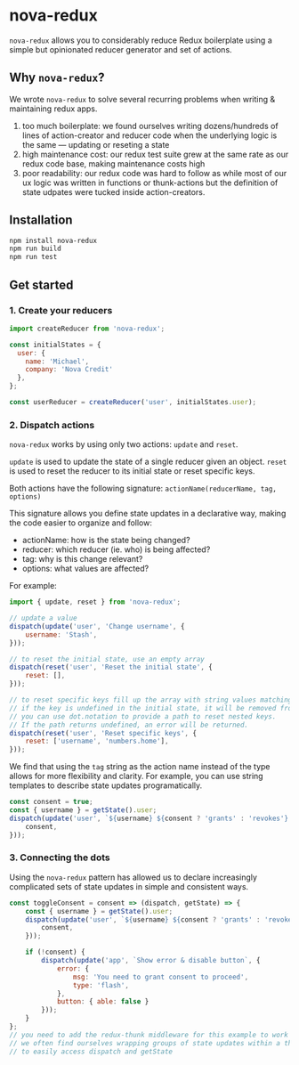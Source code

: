 # nova-redux

`nova-redux` allows you to considerably reduce Redux boilerplate using a simple but opinionated reducer generator and set of actions.

## Why `nova-redux`?
We wrote `nova-redux` to solve several recurring problems when writing & maintaining redux apps.

1. too much boilerplate: we found ourselves writing dozens/hundreds of lines of action-creator and reducer code when the underlying logic is the same — updating or reseting a state
2. high maintenance cost: our redux test suite grew at the same rate as our redux code base, making maintenance costs high
3. poor readability: our redux code was hard to follow as while most of our ux logic was written in functions or thunk-actions but the definition of state udpates were tucked inside action-creators.

## Installation

```bash
npm install nova-redux
npm run build
npm run test 
```

## Get started
### 1. Create your reducers
```js
import createReducer from 'nova-redux';

const initialStates = {
  user: {
    name: 'Michael',
    company: 'Nova Credit'
  },
};

const userReducer = createReducer('user', initialStates.user);
```

### 2. Dispatch actions
`nova-redux` works by using only two actions: `update` and `reset`.

`update` is used to update the state of a single reducer given an object.
`reset` is used to reset the reducer to its initial state or reset specific keys.

Both actions have the following signature:
`actionName(reducerName, tag, options)`

This signature allows you define state updates in a declarative way, making the code easier to organize and follow:
- actionName: how is the state being changed?
- reducer: which reducer (ie. who) is being affected?
- tag: why is this change relevant?
- options: what values are affected?

For example:
```js
import { update, reset } from 'nova-redux';

// update a value
dispatch(update('user', 'Change username', {
	username: 'Stash',
}));

// to reset the initial state, use an empty array
dispatch(reset('user', 'Reset the initial state', {
	reset: [],
}));

// to reset specific keys fill up the array with string values matching the state's keys.
// if the key is undefined in the initial state, it will be removed from the object.
// you can use dot.notation to provide a path to reset nested keys.
// If the path returns undefined, an error will be returned.
dispatch(reset('user', 'Reset specific keys', {
	reset: ['username', 'numbers.home'],
}));
```

We find that using the `tag` string as the action name instead of the type allows for more flexibility and clarity.
For example, you can use string templates to describe state updates programatically.

```js
const consent = true;
const { username } = getState().user;
dispatch(update('user', `${username} ${consent ? 'grants' : 'revokes'} consent`, {
	consent,
}));
```

### 3. Connecting the dots
Using the `nova-redux` pattern has allowed us to declare increasingly complicated sets of state updates in simple and consistent ways.

```js
const toggleConsent = consent => (dispatch, getState) => {
	const { username } = getState().user;
	dispatch(update('user', `${username} ${consent ? 'grants' : 'revokes'} consent`, {
		consent,
	}));

	if (!consent) {
		dispatch(update('app', `Show error & disable button`, {
			error: {
				msg: 'You need to grant consent to proceed',
				type: 'flash',
			},
			button: { able: false }
		}));
	}
};
// you need to add the redux-thunk middleware for this example to work
// we often find ourselves wrapping groups of state updates within a thunk-action
// to easily access dispatch and getState
```
